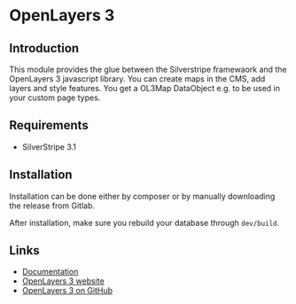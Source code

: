 # OpenLayers 3

## Introduction

This module provides the glue between the Silverstripe framewaork and the OpenLayers 3 javascript library. You can create maps in the CMS, add layers and style features. You get a OL3Map DataObject e.g. to be used in your custom page types.

## Requirements

 * SilverStripe 3.1

## Installation

Installation can be done either by composer or by manually downloading the
release from Gitlab.

After installation, make sure you rebuild your database through `dev/build`.

## Links ##

 * [Documentation](docs/en/index.md)
 * [OpenLayers 3 website](https://openlayers.org/)
 * [OpenLayers 3 on GitHub](https://github.com/openlayers/ol3)
